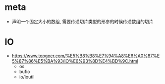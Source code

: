 # meta
- 声明一个固定大小的数组, 需要传递切片类型的形参的时候传递数组的切片

# IO
- https://www.topgoer.com/%E5%B8%B8%E7%94%A8%E6%A0%87%E5%87%86%E5%BA%93/IO%E6%93%8D%E4%BD%9C.html
    - os
    - bufio
    - io/ioutil

